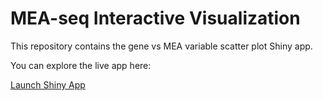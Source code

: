 # MEA-seq Interactive Visualization

This repository contains the gene vs MEA variable scatter plot Shiny app.

You can explore the live app here:

[Launch Shiny App](https://sofiapuvogel.shinyapps.io/6interactive_visualization/)
